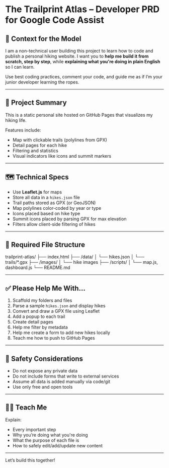 # The Trailprint Atlas – Developer PRD for Google Code Assist

## 🧠 Context for the Model

I am a non-technical user building this project to learn how to code and publish a personal hiking website. I want you to **help me build it from scratch, step by step**, while **explaining what you're doing in plain English** so I can learn.

Use best coding practices, comment your code, and guide me as if I’m your junior developer learning the ropes.

---

## 🧭 Project Summary

This is a static personal site hosted on GitHub Pages that visualizes my hiking life.

Features include:
- Map with clickable trails (polylines from GPX)
- Detail pages for each hike
- Filtering and statistics
- Visual indicators like icons and summit markers

---

## 🗺️ Technical Specs

- Use **Leaflet.js** for maps
- Store all data in a `hikes.json` file
- Trail paths stored as GPX (or GeoJSON)
- Map polylines color-coded by year or type
- Icons placed based on hike type
- Summit icons placed by parsing GPX for max elevation
- Filters allow client-side filtering of hikes

---

## 📂 Required File Structure

trailprint-atlas/
├── index.html
├── /data/
│ └── hikes.json
│ └── trails/*.gpx
├── /images/
│ └── hike images
├── /scripts/
│ └── map.js, dashboard.js
└── README.md

---

## ✅ Please Help Me With...

1. Scaffold my folders and files
2. Parse a sample `hikes.json` and display hikes
3. Convert and draw a GPX file using Leaflet
4. Add a popup to each trail
5. Create detail pages
6. Help me filter by metadata
7. Help me create a form to add new hikes locally
8. Teach me how to push to GitHub Pages

---

## 🔐 Safety Considerations

- Do not expose any private data
- Do not include forms that write to external services
- Assume all data is added manually via code/git
- Use only free and open tools

---

## 👨‍🏫 Teach Me

Explain:
- Every important step
- Why you’re doing what you're doing
- What the purpose of each file is
- How to safely edit/add/update new content

---

Let’s build this together!